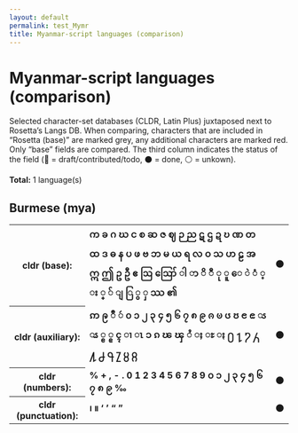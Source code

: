 ```yaml
---
layout: default
permalink: test_Mymr
title: Myanmar-script languages (comparison)
---
```


# Myanmar-script languages (comparison)

Selected character-set databases (CLDR, Latin Plus) juxtaposed next to Rosetta’s Langs DB. When comparing, characters that are included in “Rosetta (base)” are marked grey, any additional characters are marked red. Only “base” fields are compared. The third column indicates the status of the field (🔴 = draft/contributed/todo, ⚫️ = done, ⚪️ = unkown).

**Total:** 1 language(s)

## Burmese (mya)

<table>
 <tr><th>cldr (base):</th><td><strong>က</strong> <strong>ခ</strong> <strong>ဂ</strong> <strong>ဃ</strong> <strong>င</strong> <strong>စ</strong> <strong>ဆ</strong> <strong>ဇ</strong> <strong>ဈ</strong> <strong>ဉ</strong> <strong>ည</strong> <strong>ဋ</strong> <strong>ဌ</strong> <strong>ဍ</strong> <strong>ဎ</strong> <strong>ဏ</strong> <strong>တ</strong> <strong>ထ</strong> <strong>ဒ</strong> <strong>ဓ</strong> <strong>န</strong> <strong>ပ</strong> <strong>ဖ</strong> <strong>ဗ</strong> <strong>ဘ</strong> <strong>မ</strong> <strong>ယ</strong> <strong>ရ</strong> <strong>လ</strong> <strong>ဝ</strong> <strong>သ</strong> <strong>ဟ</strong> <strong>ဠ</strong> <strong>အ</strong> <strong>ဣ</strong> <strong>ဤ</strong> <strong>ဥ</strong> <strong>ဦ</strong> <strong>ဧ</strong> <strong>ဩ</strong> <strong>ဪ</strong> <strong>ါ</strong> <strong>ာ</strong> <strong>ိ</strong> <strong>ီ</strong> <strong>ု</strong> <strong>ူ</strong> <strong>ေ</strong> <strong>ဲ</strong> <strong>ံ</strong> <strong>့</strong> <strong>း</strong> <strong>္</strong> <strong>်</strong> <strong>ျ</strong> <strong>ြ</strong> <strong>ွ</strong> <strong>ှ</strong> <strong>ဿ</strong> <strong>၏</strong> </td><td>⚫️</td></tr>
<tr><th>cldr (auxiliary):</th><td><strong>ဢ</strong> <strong>ဨ</strong> <strong>ဳ</strong> <strong>ဴ</strong> <strong>၀</strong> <strong>၁</strong> <strong>၂</strong> <strong>၃</strong> <strong>၄</strong> <strong>၅</strong> <strong>၆</strong> <strong>၇</strong> <strong>၈</strong> <strong>၉</strong> <strong>ၐ</strong> <strong>ၑ</strong> <strong>ၒ</strong> <strong>ၓ</strong> <strong>ၔ</strong> <strong>ၕ</strong> <strong>ၖ</strong> <strong>ၗ</strong> <strong>ၘ</strong> <strong>ၙ</strong> <strong>ၚ</strong> <strong>ၢ</strong> <strong>ၤ</strong> <strong>ၥ</strong> <strong>ၵ</strong> <strong>ၽ</strong> <strong>ၾ</strong> <strong>ႆ</strong> <strong>ႈ</strong> <strong>ႊ</strong> <strong>ႏ</strong> <strong>႐</strong> <strong>႑</strong> <strong>႒</strong> <strong>႓</strong> <strong>႔</strong> <strong>႕</strong> <strong>႖</strong> <strong>႗</strong> <strong>႘</strong> <strong>႙</strong> </td><td>⚫️</td></tr>
<tr><th>cldr (numbers):</th><td><strong>%</strong> <strong>+</strong> <strong>,</strong> <strong>-</strong> <strong>.</strong> <strong>0</strong> <strong>1</strong> <strong>2</strong> <strong>3</strong> <strong>4</strong> <strong>5</strong> <strong>6</strong> <strong>7</strong> <strong>8</strong> <strong>9</strong> <strong>၀</strong> <strong>၁</strong> <strong>၂</strong> <strong>၃</strong> <strong>၄</strong> <strong>၅</strong> <strong>၆</strong> <strong>၇</strong> <strong>၈</strong> <strong>၉</strong> <strong>‰</strong> </td><td>⚫️</td></tr>
<tr><th>cldr (punctuation):</th><td><strong>၊</strong> <strong>။</strong> <strong>‘</strong> <strong>’</strong> <strong>“</strong> <strong>”</strong> </td><td>⚫️</td></tr>
 </table>

